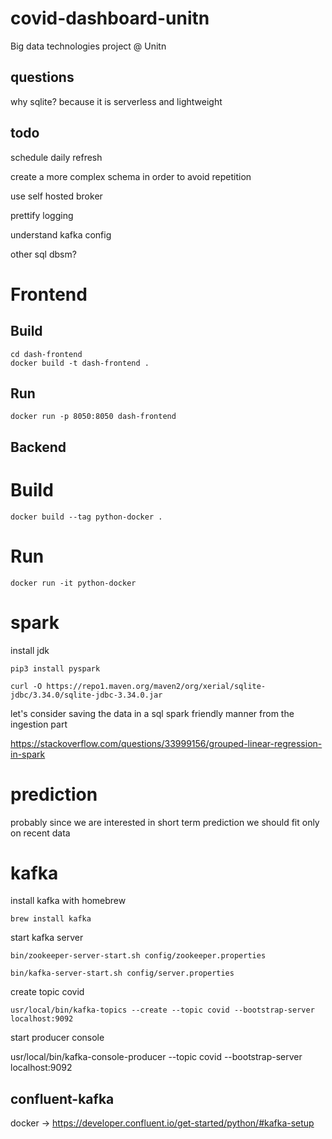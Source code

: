 # covid-dashboard-unitn
Big data technologies project @ Unitn 

## questions 
why sqlite? because it is serverless and lightweight


## todo
schedule daily refresh 

create a more complex schema in order to avoid repetition 

use self hosted broker

prettify logging 

understand kafka config

other sql dbsm?

# Frontend

## Build
```
cd dash-frontend
docker build -t dash-frontend .  
```

## Run
```
docker run -p 8050:8050 dash-frontend
```

## Backend

# Build
```
docker build --tag python-docker .
```

# Run
```
docker run -it python-docker  
```


# spark 
install jdk 
```
pip3 install pyspark 
```
```
curl -O https://repo1.maven.org/maven2/org/xerial/sqlite-jdbc/3.34.0/sqlite-jdbc-3.34.0.jar
```


let's consider saving the data in a sql spark friendly manner from the ingestion part

https://stackoverflow.com/questions/33999156/grouped-linear-regression-in-spark


# prediction 
probably since we are interested in short term prediction we should fit only on recent data 


# kafka 
install kafka with homebrew
```
brew install kafka 
```

start kafka server 
```
bin/zookeeper-server-start.sh config/zookeeper.properties
```

```
bin/kafka-server-start.sh config/server.properties
```
create topic covid
```
usr/local/bin/kafka-topics --create --topic covid --bootstrap-server localhost:9092
```
start  producer console

usr/local/bin/kafka-console-producer --topic covid --bootstrap-server localhost:9092

## confluent-kafka
 docker -> https://developer.confluent.io/get-started/python/#kafka-setup